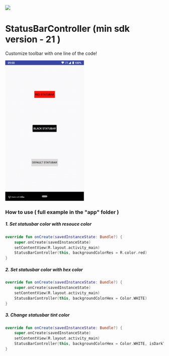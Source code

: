 [![](https://jitpack.io/v/nomtek/NomtekUtills.svg)](https://jitpack.io/#nomtek/NomtekUtills)

# StatusBarController (min sdk version - 21 )
Customize toolbar with one line of the code!

<img src="../resources/statusbar.gif" width="250">

### How to use ( full example in the "app" folder )

##### 1.  Set statusbar color with resouce color
```kotlin
override fun onCreate(savedInstanceState: Bundle?) {
    super.onCreate(savedInstanceState)
    setContentView(R.layout.activity_main)
    StatusBarController(this, backgroundColorRes = R.color.red)
}
```
##### 2.  Set statusbar color with hex color
```kotlin
override fun onCreate(savedInstanceState: Bundle?) {
    super.onCreate(savedInstanceState)
    setContentView(R.layout.activity_main)
    StatusBarController(this, backgroundColorHex = Color.WHITE)
}
```

##### 3.  Change statusbar tint color
```kotlin
override fun onCreate(savedInstanceState: Bundle?) {
    super.onCreate(savedInstanceState)
    setContentView(R.layout.activity_main)
    StatusBarController(this, backgroundColorHex = Color.WHITE, isDarkTint = true)
}
```